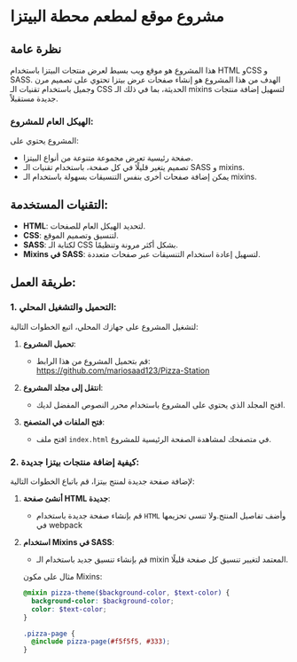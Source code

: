 # مشروع موقع لمطعم محطة البيتزا

## نظرة عامة
هذا المشروع هو موقع ويب بسيط لعرض منتجات البيتزا باستخدام HTML وCSS و SASS. الهدف من هذا المشروع هو إنشاء صفحات عرض بيتزا تحتوي على تصميم مرن وجميل باستخدام تقنيات الـ CSS الحديثة، بما في ذلك الـ mixins لتسهيل إضافة منتجات جديدة مستقبلاً.

### الهيكل العام للمشروع:
المشروع يحتوي على:
- صفحة رئيسية تعرض مجموعة متنوعة من أنواع البيتزا.
- تصميم يتغير قليلًا في كل صفحة، باستخدام تقنيات الـ SASS و mixins.
- يمكن إضافة صفحات أخرى بنفس التنسيقات بسهولة باستخدام الـ mixins.

## التقنيات المستخدمة:
- **HTML**: لتحديد الهيكل العام للصفحات.
- **CSS**: لتنسيق وتصميم الموقع.
- **SASS**: لكتابة الـ CSS بشكل أكثر مرونة وتنظيمًا.
- **Mixins في SASS**: لتسهيل إعادة استخدام التنسيقات عبر صفحات متعددة.

## طريقة العمل:
### 1. التحميل والتشغيل المحلي:
لتشغيل المشروع على جهازك المحلي، اتبع الخطوات التالية:

1. **تحميل المشروع**:
   - قم بتحميل المشروع من هذا الرابط:
     https://github.com/mariosaad123/Pizza-Station

2. **انتقل إلى مجلد المشروع**:
   - افتح المجلد الذي يحتوي على المشروع باستخدام محرر النصوص المفضل لديك.

3. **فتح الملفات في المتصفح**:
   - افتح ملف `index.html` في متصفحك لمشاهدة الصفحة الرئيسية للمشروع.

### 2. كيفية إضافة منتجات بيتزا جديدة:
لإضافة صفحة جديدة لمنتج بيتزا، قم باتباع الخطوات التالية:

1. **أنشئ صفحة HTML جديدة**: 
   - قم بإنشاء صفحة جديدة باستخدام `HTML` وأضف تفاصيل المنتج.ولا تنسى تحزيمها في webpack

2. **استخدام Mixins في SASS**:
   - قم بإنشاء تنسيق جديد باستخدام الـ mixin المعتمد لتغيير تنسيق كل صفحة قليلًا.
   
   مثال على مكون Mixins:
   ```scss
   @mixin pizza-theme($background-color, $text-color) {
     background-color: $background-color;
     color: $text-color;
   }

   .pizza-page {
     @include pizza-page(#f5f5f5, #333);
   }
